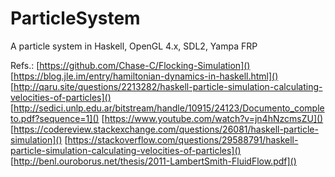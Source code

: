 # ParticleSystem
A particle system in Haskell, OpenGL 4.x, SDL2, Yampa FRP

Refs.:
[https://github.com/Chase-C/Flocking-Simulation]()
[https://blog.jle.im/entry/hamiltonian-dynamics-in-haskell.html]()
[http://qaru.site/questions/2213282/haskell-particle-simulation-calculating-velocities-of-particles]()
[http://sedici.unlp.edu.ar/bitstream/handle/10915/24123/Documento_completo.pdf?sequence=1]()
[https://www.youtube.com/watch?v=jn4hNzcmsZU]()
[https://codereview.stackexchange.com/questions/26081/haskell-particle-simulation]()
[https://stackoverflow.com/questions/29588791/haskell-particle-simulation-calculating-velocities-of-particles]()
[http://benl.ouroborus.net/thesis/2011-LambertSmith-FluidFlow.pdf]()

